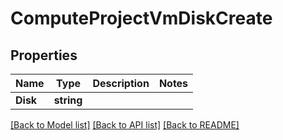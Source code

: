 # ComputeProjectVmDiskCreate

## Properties

Name | Type | Description | Notes
------------ | ------------- | ------------- | -------------
**Disk** | **string** |  | 

[[Back to Model list]](../README.md#documentation-for-models) [[Back to API list]](../README.md#documentation-for-api-endpoints) [[Back to README]](../README.md)


